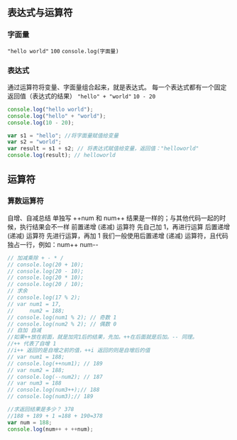 ## 表达式与运算符

### 字面量

`"hello world"`
`100`
`console.log(字面量)`

### 表达式

通过运算符将变量、字面量组合起来，就是表达式。
每一个表达式都有一个固定返回值（表达式的结果）
`"hello" + "world"`
`10 - 20`

```js
console.log("hello world");
console.log("hello" + "world");
console.log(10 - 20);
```

```js
var s1 = "hello"; //将字面量赋值给变量
var s2 = "world";
var result = s1 + s2; // 将表达式赋值给变量，返回值："helloworld"
console.log(result); // helloworld
```

## 运算符

### 算数运算符

自增、自减总结
单独写 ++num 和 num++ 结果是一样的；与其他代码一起的时候，执行结果会不一样
前置递增 (递减) 运算符 先自己加 1，再进行运算
后置递增 (递减) 运算符 先进行运算，再加 1
我们一般使用后置递增 (递减) 运算符，且代码独占一行，例如：num++ num--

```js
// 加减乘除 + - * /
// console.log(20 + 10);
// console.log(20 - 10);
// console.log(20 * 10);
// console.log(20 / 10);
// 求余
// console.log(17 % 2);
// var num1 = 17,
//     num2 = 188;
// console.log(num1 % 2); // 奇数 1
// console.log(num2 % 2); // 偶数 0
// 自加 自减
//如果++放在前面，就是加完1后的结果，先加。++在后面就是后加。-- 同理。
//++ 代表了自增 1 
//i++ 返回的是自增之前的值，++i 返回的则是自增后的值
// var num1 = 188;
// console.log(++num1); // 189
// var num2 = 188;
// console.log(--num2); // 187
// var num3 = 188
// console.log(num3++);// 188
// console.log(num3);// 189

//求返回结果是多少？ 378
//188 + 189 + 1 =188 + 190=378
var num = 188;
console.log(num++ + ++num);
```


